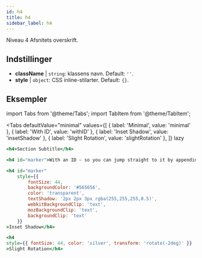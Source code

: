 ```yaml
---
id: h4
title: h4
sidebar_label: h4
---
```


Niveau 4 Afsnitets overskrift.

## Indstillinger

* __className__ | `string`: klassens navn. Default: `''`.
* __style__ | `object`: CSS inline-stilarter. Default: `{}`.


## Eksempler

import Tabs from '@theme/Tabs';
import TabItem from '@theme/TabItem';

<Tabs
    defaultValue="minimal"
    values={[
        { label: 'Minimal', value: 'minimal' },
        { label: 'With ID', value: 'withID' },
        { label: 'Inset Shadow', value: 'insetShadow' },
        { label: 'Slight Rotation', value: 'slightRotation' },
    ]}
    lazy
>
<TabItem value="minimal">

```jsx live
<h4>Section Subtitle</h4>
```

</TabItem>

<TabItem value="withID" >

```jsx live
<h4 id="marker">With an ID - so you can jump straight to it by appending id to the URL</h4>
```

</TabItem>

<TabItem value="insetShadow">

```jsx live
<h4 id="marker"
    style={{
        fontSize: 44,
        backgroundColor: '#565656',
        color: 'transparent',
        textShadow: '2px 2px 3px rgba(255,255,255,0.5)',
        webkitBackgroundClip: 'text',
        mozBackgroundClip: 'text',
        backgroundClip: 'text'
    }}
>Inset Shadow</h4>
```
</TabItem>

<TabItem value="slightRotation">

```jsx live
<h4 
style={{ fontSize: 44, color: 'silver', transform: 'rotate(-2deg)' }}
>Slight Rotation</h4>
```
</TabItem>

</Tabs>
